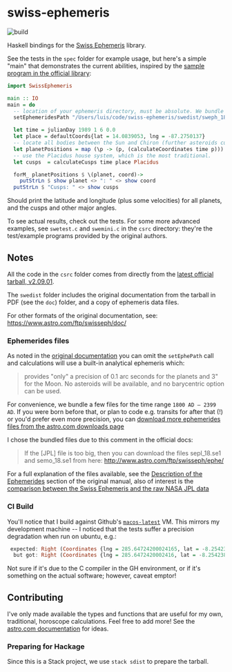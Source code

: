 # swiss-ephemeris

![build](https://github.com/lfborjas/swiss-ephemeris/workflows/Haskell%20CI/badge.svg)


Haskell bindings for the [Swiss Ephemeris](https://www.astro.com/swisseph/swephinfo_e.htm) library.

See the tests in the `spec` folder for example usage, but here's a simple "main" that demonstrates the current abilities, inspired by the [sample program in the official library](https://www.astro.com/swisseph/swephprg.htm#_Toc46406771):

```haskell
import SwissEphemeris

main :: IO
main = do 
  -- location of your ephemeris directory, must be absolute. We bundle a sample one in `swedist`.
  setEphemeridesPath "/Users/luis/code/swiss-ephemeris/swedist/sweph_18"

  let time = julianDay 1989 1 6 0.0
  let place = defaultCoords{lat = 14.0839053, lng = -87.2750137}
  -- locate all bodies between the Sun and Chiron (further asteroids currently not supported, but they're an enum entry away)
  let planetPositions = map (\p -> (p, (calculateCoordinates time p))) [Sun .. Chiron]
  -- use the Placidus house system, which is the most traditional.
  let cusps  = calculateCusps time place Placidus

  forM_ planetPositions $ \(planet, coord)->
    putStrLn $ show planet <> ": " <> show coord
  putStrLn $ "Cusps: " <> show cusps
```

Should print the latitude and longitude (plus some velocities) for all planets, and the cusps and other major angles.

To see actual results, check out the tests. For some more advanced examples, see `swetest.c` and `swemini.c` in the `csrc` directory: they're the test/example 
programs provided by the original authors.

## Notes

All the code in the `csrc` folder comes from directly from the [latest official tarball, v2.09.01](https://www.astro.com/ftp/swisseph/). 

The `swedist` folder includes the original documentation from the tarball in PDF (see the `doc`) folder, and a copy of ephemeris data files.

For other formats of the original documentation, see: https://www.astro.com/ftp/swisseph/doc/

### Ephemerides files

As noted in the [original documentation](https://www.astro.com/swisseph/swisseph.htm) you can omit the `setEphePath` call and calculations will use a built-in analytical
ephemeris which:

> provides "only" a precision of 0.1 arc seconds for the planets and 3" for the Moon. No asteroids will be available, and no barycentric option can be used.

For convenience, we bundle a few files for the time range `1800 AD – 2399 AD`. If you were born before that, or plan to code e.g. transits for after that (!) or 
you'd prefer even more precision, you can [download more ephemerides files from the astro.com downloads page](https://www.astro.com/ftp/swisseph/ephe/)

I chose the bundled files due to this comment in the official docs:

> If the [JPL] file is too big, then you can download the files sepl_18.se1 and semo_18.se1 from here: http://www.astro.com/ftp/swisseph/ephe/

For a full explanation of the files available, see the [Description of the Ephemerides](https://www.astro.com/swisseph/swisseph.htm#_Toc46391649) section of the original manual, also of
interest is the [comparison between the Swiss Ephemeris and the raw NASA JPL data](https://www.astro.com/swisseph/swisseph.htm#_Toc46391741)

### CI Build

You'll notice that I build against Github's [`macos-latest`](https://docs.github.com/en/actions/reference/virtual-environments-for-github-hosted-runners#supported-runners-and-hardware-resources) VM. This mirrors my development machine -- I noticed that the tests suffer a precision degradation when run on ubuntu, e.g.:

```haskell
 expected: Right (Coordinates {lng = 285.64724200024165, lat = -8.254238068673002e-5, distance = 0.983344884137739, lngSpeed = 1.0196526213625938, latSpeed = 1.4968387810319695e-5, distSpeed = 1.734078975098347e-5})
  but got: Right (Coordinates {lng = 285.6472420002416, lat = -8.254238068996486e-5, distance = 0.9833448841377388, lngSpeed = 1.0196526213625938, latSpeed = 1.496838781028185e-5, distSpeed = 1.7340789750982604e-5})
```

Not sure if it's due to the C compiler in the GH environment, or if it's something on the actual software; however, caveat emptor!

## Contributing

I've only made available the types and functions that are useful for my own, traditional, horoscope calculations.
Feel free to add more! See the [astro.com documentation](https://www.astro.com/swisseph/swisseph.htm) for ideas.

### Preparing for Hackage

Since this is a Stack project, we use `stack sdist` to prepare the tarball.
